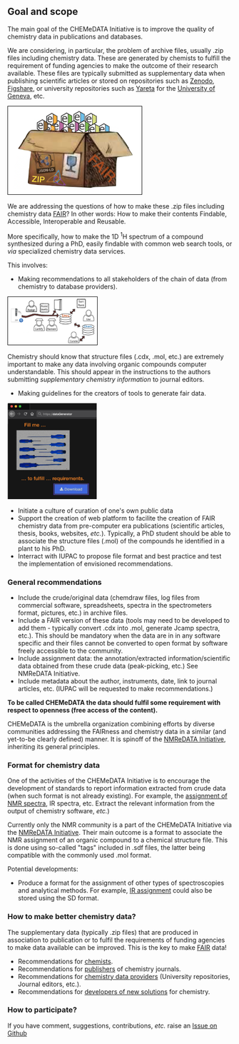 ## Goal and scope
The main goal of the CHEMeDATA Initiative is to improve the quality of chemistry data in publications and databases.
<!--- <h3 style="background-color:DodgerBlue;">This website is under construction</h3> ---> 

We are considering, in particular, the problem of archive files, usually .zip files including chemistry data. These are generated by chemists to fulfill the requirement of funding agencies to make the outcome of their research available. These files are typically submitted as supplementary data when publishing scientific articles or stored on repositories such as [Zenodo](https://zenodo.org/), [Figshare](https://figshare.com/), or university repositories such as [Yareta](https://yareta.unige.ch/#/home) for the [University of Geneva](https://www.unige.ch/), etc.

<img style="border:1px solid black;" src="images/chemBox.png" width="300" alt="Image chemistry archive" />

We are addressing the questions of how to make these .zip files including chemistry data [FAIR](https://en.wikipedia.org/wiki/FAIR_data)? In other words: How to make their contents Findable, Accessible, Interoperable and Reusable.

More specifically, how to make the 1D <sup>1</sup>H spectrum of a compound synthesized during a PhD, easily findable with common web search tools, or *via* specialized chemistry data services.

This involves:
- Making recommendations to all stakeholders of the chain of data (from chemistry to database providers). 

<img style="border:1px solid black;" src="images/ChainRev.png" width="200" alt="From Chemist to database" />


Chemistry should know that structure files (.cdx, .mol, etc.) are extremely important to make any data involving organic compounds computer understandable. This should appear in the instructions to the authors submitting *supplementary chemistry information* to journal editors.

- Making guidelines for the creators of tools to generate fair data. 

<img src="images/FillMe.png" width="200" alt="Making intuitive what needs to be dropped in a web page to make a fulfill requirements" />

- Initiate a culture of curation of one's own public data
- Support the creation of web platform to facilite the creation of FAIR chemistry data from pre-computer era publications (scientific articles, thesis, books, websites, *etc.*). Typically, a PhD student should be able to associate the structure files (.mol) of the compounds he identified in a plant to his PhD.
- Interract with IUPAC to propose file format and best practice and test the implementation of envisioned recommendations. 

### General recommendations

- Include the crude/original data (chemdraw files, log files from commercial software, spreadsheets, spectra in the spectrometers format, pictures, etc.) in archive files.
- Include a FAIR version of these data (tools may need to be developed to add them - typically convert .cdx into .mol, generate Jcamp spectra, etc.). This should be mandatory when the data are in in any software specific and their files cannot be converted to open format by software freely accessible to the community.
- Include assignment data: the annotation/extracted information/scientific data obtained from these crude data (peak-picking, etc.) See NMReDATA Initiative.
- Include metadata about the author, instruments, date, link to journal articles, etc. (IUPAC will be requested to make recommendations.)

**To be called CHEMeDATA the data should fulfil some requirement with respect to openness (free access of the content).**

CHEMeDATA is the umbrella organization combining efforts by diverse communities addressing the FAIRness and chemistry data in a similar (and yet-to-be clearly defined) manner. It is spinoff of the [NMReDATA Initiative](https://www.nmredata.org), inheriting its general principles.

### Format for chemistry data

One of the activities of the CHEMeDATA Initiative is to encourage the development of standards to report information extracted from crude data (when such format is not already existing). For example, the [assignment of NMR spectra](https://nmredata.org/), IR spectra, etc. Extract the relevant information from the output of chemistry software, *etc.*)

Currently only the NMR community is a part of the CHEMeDATA Initiative via the [NMReDATA Initiative](https://nmredata.org/). Their main outcome is a format to associate the NMR assignment of an organic compound to a chemical structure file. This is done using so-called "tags" included in .sdf files, the latter being  compatible with the commonly used .mol format.

Potential developments:
- Produce a format for the assignment of other types of spectroscopies and analytical methods. For example, [IR assignment](https://chemedata.github.io/IReDATA/) could also be stored using the SD format. 

### How to make better chemistry data?

The supplementary data (typically .zip files) that are produced in association to publication or to fulfil the requirements of funding agencies to make data available can be improved. This is the key to make [FAIR](https://www.go-fair.org/fair-principles/) data!

- Recommendations for [chemists](chemists.md).
- Recommendations for [publishers](publishers.md) of chemistry journals.
- Recommendations for [chemistry data providers](data_provider.md) (University repositories, Journal editors, etc.).
- Recommendations for [developers of new solutions](developer.md) for chemistry.

<!---
[t](test_html_javascritp.html) 
---> 
### How to participate?
If you have comment, suggestions, contributions, *etc.* raise an [Issue on Github](https://github.com/CHEMeDATA/CHEMeDATA.github.io/issues)

